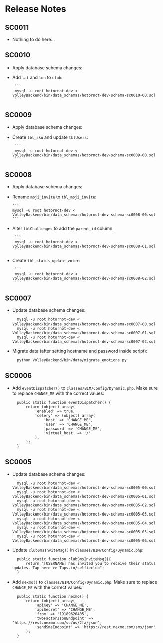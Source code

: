 # Release Notes

## SC0011

- Nothing to do here...


## SC0010

- Apply database schema changes:
 - Add `lat` and `lon` to `club`:

        ```
        mysql -u root hotornot-dev < VolleyBackend/bin/data_schemas/hotornot-dev-schema-sc0010-00.sql
        ```


## SC0009

- Apply database schema changes: 
 - Create `tbl_sku` and update `tblUsers`:

        ```
        mysql -u root hotornot-dev < VolleyBackend/bin/data_schemas/hotornot-dev-schema-sc0009-00.sql
        ```


## SC0008

- Apply database schema changes: 
 - Rename `moji_invite` to `tbl_moji_invite`:

       ```
       mysql -u root hotornot-dev < VolleyBackend/bin/data_schemas/hotornot-dev-schema-sc0008-00.sql
       ```

 - Alter `tblChallenges` to add the `parent_id` column:

        ```
        mysql -u root hotornot-dev < VolleyBackend/bin/data_schemas/hotornot-dev-schema-sc0008-01.sql
        ```

 - Create `tbl_status_update_voter`:

        ```
        mysql -u root hotornot-dev < VolleyBackend/bin/data_schemas/hotornot-dev-schema-sc0008-02.sql
        ```


## SC0007

- Update database schema changes: 

        mysql -u root hotornot-dev < VolleyBackend/bin/data_schemas/hotornot-dev-schema-sc0007-00.sql
        mysql -u root hotornot-dev < VolleyBackend/bin/data_schemas/hotornot-dev-schema-sc0007-01.sql
        mysql -u root hotornot-dev < VolleyBackend/bin/data_schemas/hotornot-dev-schema-sc0007-02.sql

- Migrate data (after setting hostname and password inside script):

        python VolleyBackend/bin/data/migrate_emotions.py


## SC0006

- Add `eventDispatcher()` to `classes/BIM/Config/Dynamic.php`.  Make sure to replace `CHANGE_ME` with the correct values:

        public static function eventDispatcher() {
            return (object) array(
                'enabled' => true,
                'celery' => (object) array(
                    'host' => 'CHANGE_ME',
                    'user' => 'CHANGE_ME',
                    'password' => 'CHANGE_ME',
                    'virtual_host' => '/'
                ),
            );
        }


## SC0005

- Update database schema changes:

        mysql -u root hotornot-dev < VolleyBackend/bin/data_schemas/hotornot-dev-schema-sc0005-00.sql
        mysql -u root hotornot-dev < VolleyBackend/bin/data_schemas/hotornot-dev-schema-sc0005-01.sql
        mysql -u root hotornot-dev < VolleyBackend/bin/data_schemas/hotornot-dev-schema-sc0005-02.sql
        mysql -u root hotornot-dev < VolleyBackend/bin/data_schemas/hotornot-dev-schema-sc0005-03.sql
        mysql -u root hotornot-dev < VolleyBackend/bin/data_schemas/hotornot-dev-schema-sc0005-04.sql
        mysql -u root hotornot-dev < VolleyBackend/bin/data_schemas/hotornot-dev-schema-sc0005-05.sql
        mysql -u root hotornot-dev < VolleyBackend/bin/data_schemas/hotornot-dev-schema-sc0005-06.sql

- Update `clubSmsInviteMsg()` in `classes/BIM/Config/Dynamic.php`:

        public static function clubSmsInviteMsg(){
            return "[USERNAME] has invited you to receive their status updates. Tap here >> Taps.io/selfieclub";
        }

- Add `nexmo()` to `classes/BIM/Config/Dynamic.php`.  Make sure to replace `CHANGE_ME` with the correct values:

        public static function nexmo() {
            return (object) array(
                'apiKey' => 'CHANGE_ME',
                'apiSecret' => 'CHANGE_ME',
                'from' => '19189620405',
                'twoFactorJsonEndpoint' => 'https://rest.nexmo.com/sc/us/2fa/json',
                'sendSmsEndpoint' => 'https://rest.nexmo.com/sms/json'
            );
        }




